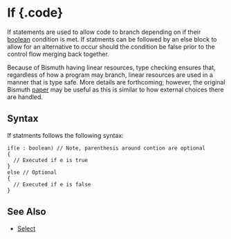 # If {.code}
If statements are used to allow code to branch depending on if their [boolean](../types/boolean.md) condition is met. If statments can be followed by an else block to allow for an alternative to occur should the condition be false prior to the control flow merging back together. 

Because of Bismuth having linear resources, type checking ensures that, regardless of how a program may branch, linear resources are used in a manner that is type safe.  More details are forthcoming; however, the original Bismuth [paper](https://bismuth-lang.org/ahf-CommunicatingProcessCalculus.pdf#subsubsection.7.3.1) may be useful as this is similar to how external choices there are handled. 

## Syntax 

If statments follows the following syntax: 

```bismuth
if(e : boolean) // Note, parenthesis around contion are optional
{ 
  // Executed if e is true
}
else // Optional
{
  // Executed if e is false
}
```

## See Also 
* [Select](./select.md)
